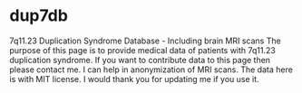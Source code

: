 # dup7db
7q11.23 Duplication Syndrome Database - Including brain MRI scans
The purpose of this page is to provide medical data of patients with 7q11.23 duplication syndrome. If you want to contribute data to this page then please contact me. I can help in anonymization of MRI scans. The data here is with MIT license. I would thank you for updating me if you use it.


